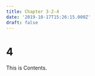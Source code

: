 ```yaml
---
title: Chapter 3-2-4
date: '2019-10-17T15:26:15.000Z'
draft: false
---
```


# 4

This is Contents.

